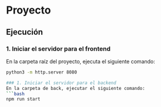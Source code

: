 # Proyecto

## Ejecución

### 1. Iniciar el servidor para el frontend

En la carpeta raíz del proyecto, ejecuta el siguiente comando:

```bash
python3 -m http.server 8080

### 1. Iniciar el servidor para el backend
En la carpeta de back, ejecutar el siguiente comando: 
```bash
npm run start